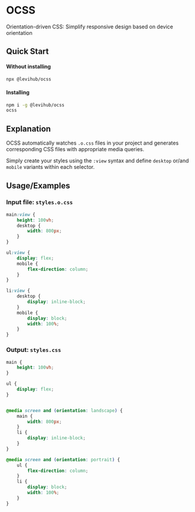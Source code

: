 # OCSS
Orientation-driven CSS: Simplify responsive design based on device orientation

## Quick Start

#### Without installing
```bash
npx @levihub/ocss
```

#### Installing
```bash
npm i -g @levihub/ocss
ocss
```

## Explanation

OCSS automatically watches `.o.css` files in your project and generates corresponding CSS files with appropriate media queries.

Simply create your styles using the `:view` syntax and define `desktop` or/and `mobile` variants within each selector.

## Usage/Examples

### Input file: `styles.o.css`
```css
main:view {
    height: 100vh;
    desktop {
        width: 800px;
    }
}

ul:view {
    display: flex;
    mobile {
        flex-direction: column;
    }
}

li:view {
    desktop {
        display: inline-block;
    }
    mobile {
        display: block;
        width: 100%;
    }
}
```

### Output: `styles.css`
```css
main {
    height: 100vh;
}

ul {
    display: flex;
}


@media screen and (orientation: landscape) {
    main {
        width: 800px;
    }
    li {
        display: inline-block;
    }
}

@media screen and (orientation: portrait) {
    ul {
        flex-direction: column;
    }
    li {
        display: block;
        width: 100%;
    }
}
```